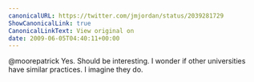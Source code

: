 ```yaml
---
canonicalURL: https://twitter.com/jmjordan/status/2039281729
ShowCanonicalLink: true
CanonicalLinkText: View original on
date: 2009-06-05T04:40:11+00:00
---
```

@moorepatrick Yes. Should be interesting. I wonder if other universities have similar practices. I imagine they do.